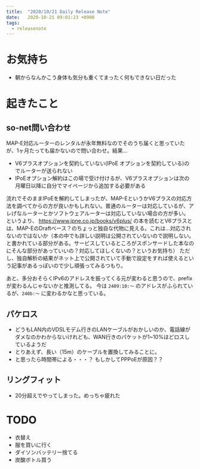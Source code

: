 ```yaml
---
title:  "2020/10/21 Daily Release Note"
date:   2020-10-21 09:01:23 +0900
tags:
  - releasenote
---
```


# お気持ち

* 朝からなんかこう身体も気分も重くてまったく何もできない日だった

# 起きたこと


## so-net問い合わせ


MAP-E対応ルーターのレンタルが永年無料なのでそのうち届くと思っていたが、1ヶ月たっても届かないので問い合わせ。結果…

* V6プラスオプションを契約していない(IPoE オプションを契約している)のでルーターが送られない
* IPoEオプション解約はこの場で受け付けるが、V6プラスオプションは次の月曜日以降に自分でマイページから追加する必要がある

流れでそのままIPoEを解約してしまったが、MAP-EというかV6プラスの対応方法を調べてからの方が良いかもしれない。普通のルーターは対応しているが、アレげなルーターとかソフトウェアルーターは対応していない場合の方が多い。
というより、 https://www.jpne.co.jp/books/v6plus/ の本を読むとV6プラスとは、MAP-EのDraftベース？のちょっと独自な代物に見える。これは…対応されないのではないか（本の中でも詳しい説明は公開されていないので説明しない。と書かれている部分がある。サービスしているところがスポンサードした本なのにそんな部分があっていいの？対応してほしくないの？というお気持ち）
ただし、独自解析の結果がネット上で公開されていて手動で設定をすれば使えるという記事があるっぽいので少し頑張ってみるつもり。

あと、多分おそらくIPv6のアドレスを振ってくる元が変わると思うので、prefixが変わるんじゃないかと推測してる。 今は `2409:10:〜` のアドレスがふられているが、`240b:〜` に変わるかなと思っている。

## パケロス

* どうもLAN内のVDSLモデム行きのLANケーブルがおかしいのか、電話線がダメなのかわからないけれども、WAN行きのパケットが1~10%ほどロスしているようだ
* とりあえず、長い（15m）のケーブルを置換してみることに。
* と思ったら時間帯による・・・？ もしかしてPPPoEが原因？？

## リングフィット

* 20分超えでやってしまった。めっちゃ疲れた

# TODO 

* 衣替え
* 服を買いに行く
* ダイソンバッテリー捨てる
* 炭酸ボトル買う